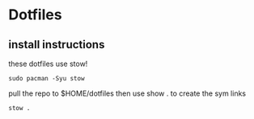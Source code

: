 # Dotfiles
## install instructions

these dotfiles use stow! 

```
sudo pacman -Syu stow
```

pull the repo to $HOME/dotfiles then use show . to create the sym links

```
stow .
```
